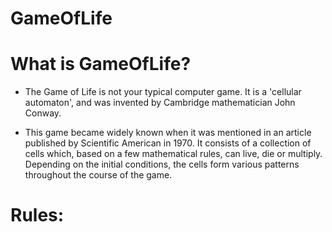 # GameOfLife


# What is GameOfLife?
- The Game of Life is not your typical computer game. It is a 'cellular automaton', and was invented by Cambridge mathematician John Conway.

- This game became widely known when it was mentioned in an article published by Scientific American in 1970. It consists of a collection of cells which, based on a few mathematical rules, can live, die or multiply. Depending on the initial conditions, the cells form various patterns throughout the course of the game.

# Rules:

